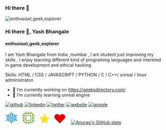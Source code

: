 ### Hi there 👋
![enthusiast,geek,explorer](https://pbs.twimg.com/profile_banners/1490410878612967425/1644177133/1080x360)


### Hi there 👋, Yash Bhangale
#### enthusiast,geek,explorer

I am Yash Bhangale from India ,mumbai , I am student just improving my skills , I enjoy learning different kind of programing languages and intereted in game development and ethical hacking

Skills: HTML / CSS / JAVASCRIPT / PYTHON / C / C++/ unreal /  linux administraton

- 🔭 I’m currently working on https://geeksdirectory.com/ 
- 🌱 I’m currently learning unreal engine 


[<img src='https://cdn.jsdelivr.net/npm/simple-icons@3.0.1/icons/github.svg' alt='github' height='40'>](https://github.com/https://github.com/yashbhangale9)  [<img src='https://cdn.jsdelivr.net/npm/simple-icons@3.0.1/icons/linkedin.svg' alt='linkedin' height='40'>](https://www.linkedin.com/in/https://www.linkedin.com/in/yashbhangale//)  [<img src='https://cdn.jsdelivr.net/npm/simple-icons@3.0.1/icons/twitter.svg' alt='twitter' height='40'>](https://twitter.com/https://twitter.com/yashbhangale99)  [<img src='https://cdn.jsdelivr.net/npm/simple-icons@3.0.1/icons/icloud.svg' alt='website' height='40'>](https://yashbhangale9.github.io/yashbhangale/)  [<img src='https://cdn.jsdelivr.net/npm/simple-icons@3.0.1/icons/google.svg' alt='google' height='40'>](https://geeksdirectory.com/)  

<a href='https://archiveprogram.github.com/'><img src='https://raw.githubusercontent.com/acervenky/animated-github-badges/master/assets/acbadge.gif' width='40' height='40'></a> <a href='https://docs.github.com/en/developers'><img src='https://raw.githubusercontent.com/acervenky/animated-github-badges/master/assets/devbadge.gif' width='40' height='40'></a> <a href='https://stars.github.com/'><img src='https://raw.githubusercontent.com/acervenky/animated-github-badges/master/assets/starbadge.gif' width='35' height='35'></a> <a href='https://docs.github.com/en/github/supporting-the-open-source-community-with-github-sponsors'><img src='https://raw.githubusercontent.com/acervenky/animated-github-badges/master/assets/sponsorbadge.gif' width='35' height='35'></a> 
[![Anurag's GitHub stats](https://github-readme-stats.vercel.app/api?username=yashbhangale9)](https://github.com/anuraghazra/github-readme-stats)
